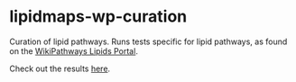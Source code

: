 # lipidmaps-wp-curation

Curation of lipid pathways.
Runs tests specific for lipid pathways, as found on the
[WikiPathways Lipids Portal](http://lipids.wikipathways.org/).

Check out the results [here](https://egonw.github.io/lipidmaps-wp-curation/).
